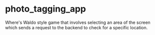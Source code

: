 # photo_tagging_app

Where's Waldo style game that involves selecting an area of the screen which sends a request to the backend to check for a specific location. 
